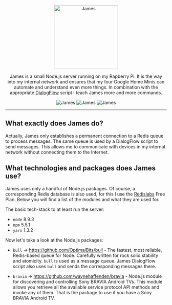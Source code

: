 <p align="center">
    <img alt="James" src="https://raw.githubusercontent.com/simonmilz/james/master/assets/img/james.png" width="200">
</p>

<p align="center">
James is a small Node.js server running on my Rapberry Pi. It is the way into my internal network and ensures that my four Google Home Minis can automate and understand even more things. In combination with the appropriate <a href="https://github.com/simonmilz/james-dialogflow/">DialogFlow</a> script I teach James more and more commands.
</p>

<p align="center">
  <img alt="James" src="https://img.shields.io/github/last-commit/simonmilz/james.svg">
  <img alt="James" src="https://img.shields.io/github/languages/code-size/simonmilz/james.svg">
  <img alt="James" src="https://img.shields.io/github/languages/top/simonmilz/james.svg">
</p>

---

## What exactly does James do?

<p>
Actually, James only establishes a permanent connection to a Redis queue to process messages. The same queue is used by a DialogFlow script to send messages. This allows me to communicate with devices in my internal network without connecting them to the Internet.
</p>

## What technologies and packages does James use?

<p>
James uses only a handful of Node.js packages. Of course, a corresponding Redis database is also used, for this I use the <a href="https://redislabs.com/">Redislabs</a> Free Plan. Below you will find a list of the modules and what they are used for.
</p>

The basic tech-stack to at least run the server:

* `node` 8.9.3
* `npm` 5.5.1
* `yarn` 1.3.2

Now let's take a look at the Node.js packages:

* `bull` -> https://github.com/OptimalBits/bull - The fastest, most reliable, Redis-based queue for Node. 
Carefully written for rock solid stability and atomicity. `bull` is used as a message queue. James DialogFlow script also uses `bull` and sends the corresponding messages there.

* `bravia` -> https://github.com/waynehaffenden/bravia - Node.js module for discovering and controlling Sony BRAVIA Android TVs. This module allows you retrieve all the available service protocol API methods and invoke any of them. That is the package to use if you have a Sony BRAVIA Android TV. 
